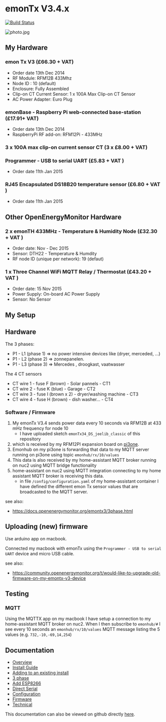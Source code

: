 # emonTx V3.4.x

[![Build Status](https://travis-ci.org/openenergymonitor/emontx3.svg?branch=master)](https://travis-ci.org/openenergymonitor/emontx3)

![photo.jpg](hardware/photo.jpg)

## My Hardware

### emon Tx V3 (£66.30 + VAT)

* Order date 13th Dec 2014
* RF Module: RFM12B 433Mhz
* Node ID : 10 (default)
* Enclosure: Fully Assembled
* Clip-on CT Current Sensor: 1 x 100A Max Clip-on CT Sensor
* AC Power Adapter: Euro Plug

### emonBase - Raspberry Pi web-connected base-station (£17.91+ VAT)

* Order date 13th Dec 2014
* RaspberryPi RF add-on: RFM12Pi - 433MHz

###  3 x 100A max clip-on current sensor CT (3 x £8.00 + VAT)

### Programmer - USB to serial UART (£5.83 + VAT )

* Order date 11th Jan 2015

### RJ45 Encapsulated DS18B20 temperature sensor (£6.80 + VAT )

* Order date 11th Jan 2015

## Other OpenEnergyMonitor Hardware

### 2 x emonTH 433MHz - Temperature & Humidity Node (£32.30 + VAT )

* Order date: Nov - Dec 2015
* Sensor: DTH22 - Temperature & Humdity
* RF node ID (unique per network): 19 (defaut)

### 1 x  Three Channel WiFi MQTT Relay / Thermostat (£43.20 + VAT )

* Order date: 15 Nov 2015
* Power Supply: On-board AC Power Supply
* Sensor: No Sensor

## My Setup

## Hardware

The 3 phases:

* P1 - L1 (phase 1) => no power intensive devices like (dryer, merceded, ...)
* P1 - L2 (phase 2) => zonnepanelen.
* P1 - L3 (phase 3) => Mercedes , droogkast, vaatwasser

The 4 CT sensors

* CT wire 1 - fuse F (brown) - Solar pannels - CT1 
* CT wire 2 - fuse K (blue) - Garage - CT2
* CT wire 3 - fuse I (brown x 2) - dryer/washing machine - CT3 
* CT wire 4 - fuse H (brown) - dish washer... - CT4 

### Software / Firmware

1. My emonTx V3.4 sends power data every 10 seconds via RFM12B at 433 mHz frequency for node 10
   * I have uploaded sketch `emonTx34_DS_jeelib_classic` of this repository
2. which is received by my RFM12PI expansion board on [pi3one](https://github.com/janvda/pi3one).
3. Emonhub on my pi3one is forwarding that data to my MQTT server running on pi3one using topic `emonhub/rx/10/values`
4. This data is also received by my home-assistant MQTT broker running on nuc2 using MQTT bridge functionality
5. home-assistant on nuc2 using MQTT integration connecting to my home assistant MQTT broker is receiving this data.
   * in file `/config/configuration.yaml` of my home-assistant container I have defined the different emon Tx sensor values that are broadcasted to the MQTT server.


see also:

* https://docs.openenergymonitor.org/emontx3/3phase.html

## Uploading (new) firmware

Use arduino app on macbook.

Connected my macbook with emonTx using the `Programmer - USB to serial UART` device and micro USB cable.

see also:
* https://community.openenergymonitor.org/t/would-like-to-upgrade-old-firmware-on-my-emontx-v3-device

## Testing

### MQTT

Using the MQTTX app on my macbook I have setup a connection to my home-assistant MQTT broker on nuc2.  When I then subscribe to `emonhub/#` I see every 10 seconds an `emonhub/rx/10/values` MQTT message listing the 5 values (e.g. `732,-10,-69,14,254`)

## Documentation

- [Overview](https://docs.openenergymonitor.org/emontx3/overview.html)
- [Install Guide](https://docs.openenergymonitor.org/emontx3/install.html)
- [Adding to an existing install](https://docs.openenergymonitor.org/emontx3/add.html)
- [3 phase](https://docs.openenergymonitor.org/emontx3/3phase.html)
- [Add ESP8266](https://docs.openenergymonitor.org/emontx3/esp8266.html)
- [Direct Serial](https://docs.openenergymonitor.org/emontx3/direct.html)
- [Configuration](https://docs.openenergymonitor.org/emontx3/configuration.html)
- [Firmware](https://docs.openenergymonitor.org/emontx3/firmware.html)
- [Technical](https://docs.openenergymonitor.org/emontx3/technical.html)

This documentation can also be viewed on github directly [here](docs).
